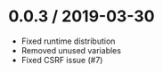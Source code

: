 
0.0.3 / 2019-03-30
==================

  * Fixed runtime distribution
  * Removed unused variables
  * Fixed CSRF issue (#7)
